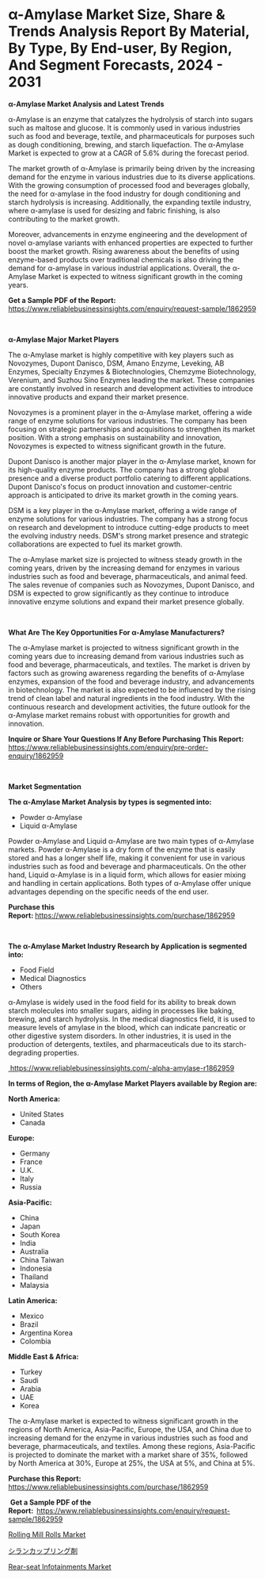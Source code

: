 <p><h1>α-Amylase Market Size, Share & Trends Analysis Report By Material, By Type, By End-user, By Region, And Segment Forecasts, 2024 - 2031</h1></p><p><strong>α-Amylase Market Analysis and Latest Trends</strong></p>
<p><p>α-Amylase is an enzyme that catalyzes the hydrolysis of starch into sugars such as maltose and glucose. It is commonly used in various industries such as food and beverage, textile, and pharmaceuticals for purposes such as dough conditioning, brewing, and starch liquefaction. The α-Amylase Market is expected to grow at a CAGR of 5.6% during the forecast period.</p><p>The market growth of α-Amylase is primarily being driven by the increasing demand for the enzyme in various industries due to its diverse applications. With the growing consumption of processed food and beverages globally, the need for α-amylase in the food industry for dough conditioning and starch hydrolysis is increasing. Additionally, the expanding textile industry, where α-amylase is used for desizing and fabric finishing, is also contributing to the market growth.</p><p>Moreover, advancements in enzyme engineering and the development of novel α-amylase variants with enhanced properties are expected to further boost the market growth. Rising awareness about the benefits of using enzyme-based products over traditional chemicals is also driving the demand for α-amylase in various industrial applications. Overall, the α-Amylase Market is expected to witness significant growth in the coming years.</p></p>
<p><strong>Get a Sample PDF of the Report:&nbsp;</strong> <a href="https://www.reliablebusinessinsights.com/enquiry/request-sample/1862959">https://www.reliablebusinessinsights.com/enquiry/request-sample/1862959</a></p>
<p>&nbsp;</p>
<p><strong>α-Amylase Major Market Players</strong></p>
<p><p>The α-Amylase market is highly competitive with key players such as Novozymes, Dupont Danisco, DSM, Amano Enzyme, Leveking, AB Enzymes, Specialty Enzymes & Biotechnologies, Chemzyme Biotechnology, Verenium, and Suzhou Sino Enzymes leading the market. These companies are constantly involved in research and development activities to introduce innovative products and expand their market presence.</p><p>Novozymes is a prominent player in the α-Amylase market, offering a wide range of enzyme solutions for various industries. The company has been focusing on strategic partnerships and acquisitions to strengthen its market position. With a strong emphasis on sustainability and innovation, Novozymes is expected to witness significant growth in the future.</p><p>Dupont Danisco is another major player in the α-Amylase market, known for its high-quality enzyme products. The company has a strong global presence and a diverse product portfolio catering to different applications. Dupont Danisco's focus on product innovation and customer-centric approach is anticipated to drive its market growth in the coming years.</p><p>DSM is a key player in the α-Amylase market, offering a wide range of enzyme solutions for various industries. The company has a strong focus on research and development to introduce cutting-edge products to meet the evolving industry needs. DSM's strong market presence and strategic collaborations are expected to fuel its market growth.</p><p>The α-Amylase market size is projected to witness steady growth in the coming years, driven by the increasing demand for enzymes in various industries such as food and beverage, pharmaceuticals, and animal feed. The sales revenue of companies such as Novozymes, Dupont Danisco, and DSM is expected to grow significantly as they continue to introduce innovative enzyme solutions and expand their market presence globally.</p></p>
<p>&nbsp;</p>
<p><strong>What Are The Key Opportunities For α-Amylase Manufacturers?</strong></p>
<p><p>The α-Amylase market is projected to witness significant growth in the coming years due to increasing demand from various industries such as food and beverage, pharmaceuticals, and textiles. The market is driven by factors such as growing awareness regarding the benefits of α-Amylase enzymes, expansion of the food and beverage industry, and advancements in biotechnology. The market is also expected to be influenced by the rising trend of clean label and natural ingredients in the food industry. With the continuous research and development activities, the future outlook for the α-Amylase market remains robust with opportunities for growth and innovation.</p></p>
<p><strong>Inquire or Share Your Questions If Any Before Purchasing This Report:</strong> <a href="https://www.reliablebusinessinsights.com/enquiry/pre-order-enquiry/1862959">https://www.reliablebusinessinsights.com/enquiry/pre-order-enquiry/1862959</a></p>
<p>&nbsp;</p>
<p><strong>Market Segmentation</strong></p>
<p><strong>The α-Amylase Market Analysis by types is segmented into:</strong></p>
<p><ul><li>Powder α-Amylase</li><li>Liquid α-Amylase</li></ul></p>
<p><p>Powder α-Amylase and Liquid α-Amylase are two main types of α-Amylase markets. Powder α-Amylase is a dry form of the enzyme that is easily stored and has a longer shelf life, making it convenient for use in various industries such as food and beverage and pharmaceuticals. On the other hand, Liquid α-Amylase is in a liquid form, which allows for easier mixing and handling in certain applications. Both types of α-Amylase offer unique advantages depending on the specific needs of the end user.</p></p>
<p><strong>Purchase this Report:&nbsp;</strong><a href="https://www.reliablebusinessinsights.com/purchase/1862959">https://www.reliablebusinessinsights.com/purchase/1862959</a></p>
<p>&nbsp;</p>
<p><strong>The α-Amylase Market Industry Research by Application is segmented into:</strong></p>
<p><ul><li>Food Field</li><li>Medical Diagnostics</li><li>Others</li></ul></p>
<p><p>α-Amylase is widely used in the food field for its ability to break down starch molecules into smaller sugars, aiding in processes like baking, brewing, and starch hydrolysis. In the medical diagnostics field, it is used to measure levels of amylase in the blood, which can indicate pancreatic or other digestive system disorders. In other industries, it is used in the production of detergents, textiles, and pharmaceuticals due to its starch-degrading properties.</p></p>
<p><a href="https://www.reliablebusinessinsights.com/-alpha-amylase-r1862959">&nbsp;https://www.reliablebusinessinsights.com/-alpha-amylase-r1862959</a></p>
<p><strong>In terms of Region, the α-Amylase Market Players available by Region are:</strong></p>
<p>
    <p> <strong> North America: </strong>
        <ul>
            <li>United States</li>
            <li>Canada</li>
        </ul>
        </p> 
    <p> <strong> Europe: </strong>
        <ul>
            <li>Germany</li>
            <li>France</li>
            <li>U.K.</li>
            <li>Italy</li>
            <li>Russia</li>
        </ul>
        </p> 
    <p> <strong> Asia-Pacific: </strong>
        <ul>
            <li>China</li>
            <li>Japan</li>
            <li>South Korea</li>
            <li>India</li>
            <li>Australia</li>
            <li>China Taiwan</li>
            <li>Indonesia</li>
            <li>Thailand</li>
            <li>Malaysia</li>
        </ul>
        </p> 
    <p> <strong> Latin America: </strong>
        <ul>
            <li>Mexico</li>
            <li>Brazil</li>
            <li>Argentina Korea</li>
            <li>Colombia</li>
        </ul>
        </p> 
    <p> <strong> Middle East & Africa: </strong>
        <ul>
            <li>Turkey</li>
            <li>Saudi</li>
            <li>Arabia</li>
            <li>UAE</li>
            <li>Korea</li>
        </ul>
    </p>
    </p>
<p><p>The α-Amylase market is expected to witness significant growth in the regions of North America, Asia-Pacific, Europe, the USA, and China due to increasing demand for the enzyme in various industries such as food and beverage, pharmaceuticals, and textiles. Among these regions, Asia-Pacific is projected to dominate the market with a market share of 35%, followed by North America at 30%, Europe at 25%, the USA at 5%, and China at 5%.</p></p>
<p><strong>Purchase this Report: </strong><a href="https://www.reliablebusinessinsights.com/purchase/1862959">https://www.reliablebusinessinsights.com/purchase/1862959</a></p>
<p>&nbsp;<strong>Get a Sample PDF of the Report:&nbsp;&nbsp;</strong><a href="https://www.reliablebusinessinsights.com/enquiry/request-sample/1862959">https://www.reliablebusinessinsights.com/enquiry/request-sample/1862959</a></p>
<p><strong></strong></p>
<p><p><a href="https://medium.com/@scottroberts2661/rolling-mill-rolls-industry-analysis-report-its-market-size-growing-with-a-cagr-of-4-7-c7f1af4ef31a">Rolling Mill Rolls Market</a></p><p><a href="https://github.com/nxboeu02965442/Market-Research-Report-List-3/blob/main/9093251184767.md">シランカップリング剤</a></p><p><a href="https://medium.com/@eltaoberts/emerging-trends-in-rear-seat-infotainments-market-global-outlook-and-future-prospects-from-2024-d83268e8266c">Rear-seat Infotainments Market</a></p></p>